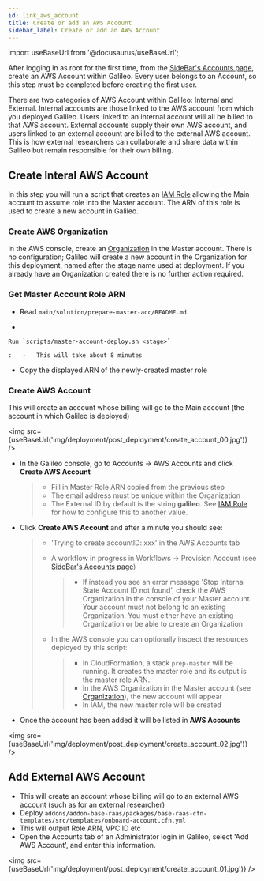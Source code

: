 ```yaml
---
id: link_aws_account
title: Create or add an AWS Account
sidebar_label: Create or add an AWS Account
---
```

import useBaseUrl from '@docusaurus/useBaseUrl';

After logging in as root for the first time, from the [SideBar's Accounts page](/user_guide/introduction), create an AWS Account
within Galileo. Every user belongs to an Account, so this step must be
completed before creating the first user.

There are two categories of AWS Account within Galileo: Internal and
External. Internal accounts are those linked to the AWS account from
which you deployed Galileo. Users linked to an internal account will all
be billed to that AWS account. External accounts supply their own AWS
account, and users linked to an external account are billed to the
external AWS account. This is how external researchers can collaborate
and share data within Galileo but remain responsible for their own
billing.

Create Interal AWS Account
--------------------------

In this step you will run a script that creates an [IAM Role](/deployment/reference/iam_role) allowing the
Main account to assume role into the Master account. The ARN of this
role is used to create a new account in Galileo.

### Create AWS Organization

In the AWS console, create an [Organization](/deployment/reference/aws_services) in the Master account. There is no configuration; Galileo
will create a new account in the Organization for this deployment, named
after the stage name used at deployment. If you already have an
Organization created there is no further action required.

### Get Master Account Role ARN

-   Read `main/solution/prepare-master-acc/README.md`

-   

    Run `scripts/master-account-deploy.sh <stage>`

    :   -   This will take about 8 minutes

-   Copy the displayed ARN of the newly-created master role

### Create AWS Account

This will create an account whose billing will go to the Main account
(the account in which Galileo is deployed)

<img src={useBaseUrl('img/deployment/post_deployment/create_account_00.jpg')} />

-   In the Galileo console, go to Accounts → AWS Accounts and click
    **Create AWS Account**

    > -   Fill in Master Role ARN copied from the previous step
    > -   The email address must be unique within the Organization
    > -   The External ID by default is the string **galileo**. See [IAM Role](/deployment/reference/iam_role) for how to
    >     configure this to another value.

-   Click **Create AWS Account** and after a minute you should see:

    > -   'Trying to create accountID: xxx' in the AWS Accounts tab
    >
    > -   A workflow in progress in Workflows → Provision Account (see [SideBar's Accounts page](/user_guide/introduction))
    >     > -   If instead you see an error message 'Stop Internal State
    >     >     Account ID not found', check the AWS Organization in the
    >     >     console of your Master account. Your account must not
    >     >     belong to an existing Organization. You must either have
    >     >     an existing Organization or be able to create an
    >     >     Organization
    >
    > -   In the AWS console you can optionally inspect the resources
    >     deployed by this script:
    >
    >     > -   In CloudFormation, a stack `prep-master` will be
    >     >     running. It creates the master role and its output is
    >     >     the master role ARN.
    >     > -   In the AWS Organization in the Master account (see
    >     >   [Organization](/deployment/reference/aws_services)), the new account will appear
    >     > -   In IAM, the new master role will be created

-   Once the account has been added it will be listed in **AWS
    Accounts**

<img src={useBaseUrl('img/deployment/post_deployment/create_account_02.jpg')} />

Add External AWS Account
------------------------

-   This will create an account whose billing will go to an external AWS
    account (such as for an external researcher)
-   Deploy
    `addons/addon-base-raas/packages/base-raas-cfn-templates/src/templates/onboard-account.cfn.yml`
-   This will output Role ARN, VPC ID etc
-   Open the Accounts tab of an Administrator login in Galileo, select
    'Add AWS Account', and enter this information.

<img src={useBaseUrl('img/deployment/post_deployment/create_account_01.jpg')} />
